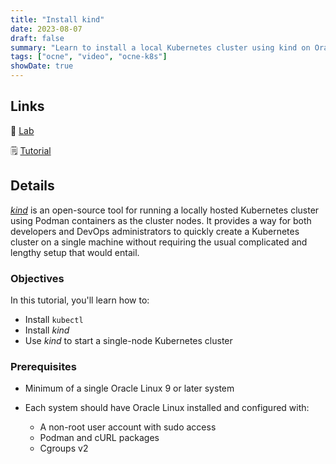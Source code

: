 ```yaml
---
title: "Install kind"
date: 2023-08-07
draft: false
summary: "Learn to install a local Kubernetes cluster using kind on Oracle Linux to develop for Cloud Native environments."
tags: ["ocne", "video", "ocne-k8s"]
showDate: true
---
```


## Links

:crescent_moon: [Lab](https://luna.oracle.com/lab/30610e81-95e7-4c54-85bc-efcb5e757e04)

:spiral_notepad: [Tutorial](https://docs.oracle.com/en/learn/ol-kind)

## Details

[*kind*](https://kind.sigs.k8s.io/) is an open-source tool for running a locally hosted Kubernetes cluster using Podman containers as the cluster nodes. It provides a way for both developers and DevOps administrators to quickly create a Kubernetes cluster on a single machine without requiring the usual complicated and lengthy setup that would entail.

### Objectives

In this tutorial, you'll learn how to:

- Install `kubectl`
- Install *kind*
- Use *kind* to start a single-node Kubernetes cluster

### Prerequisites

- Minimum of a single Oracle Linux 9 or later system

- Each system should have Oracle Linux installed and configured with:
    - A non-root user account with sudo access
    - Podman and cURL packages
    - Cgroups v2
